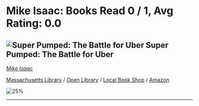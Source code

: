 # Mike Isaac:  Books Read 0 / 1, Avg Rating: 0.0 

## ![Super Pumped: The Battle for Uber](https://covers.openlibrary.org/b/isbn/978-0393652246-M.jpg) Super Pumped: The Battle for Uber
*[Mike Isaac](../authors/MikeIsaac)*

[Massachusetts Library](https://library.minlib.net/search/i=978-0393652246) / [Open Library](https://openlibrary.org/isbn/978-0393652246) / [Local Book Shop](https://bookshop.org/book/978-0393652246) / [Amazon](https://smile.amazon.com/dp/0393652246)

![25%](https://progress-bar.dev/25) 



---
